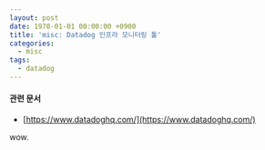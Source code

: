 ```yaml
---
layout: post
date: 1970-01-01 00:00:00 +0900
title: 'misc: Datadog 인프라 모니터링 툴'
categories:
  - misc
tags:
  - datadog
---
```


#### 관련 문서

- [https://www.datadoghq.com/](https://www.datadoghq.com/)


wow.
